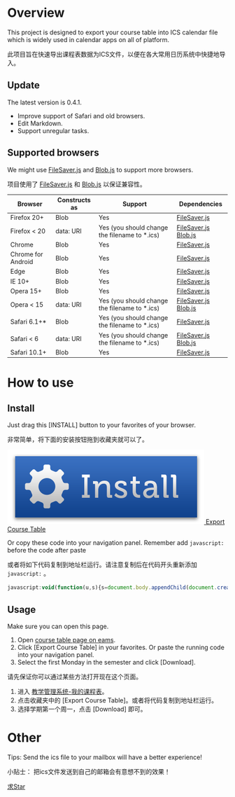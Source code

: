 # Overview

This project is designed to export your course table into ICS calendar file which is widely used in calendar apps on all of platform.

此项目旨在快速导出课程表数据为ICS文件，以便在各大常用日历系统中快捷地导入。

## Update

The latest version is 0.4.1.
- Improve support of Safari and old browsers.
- Edit Markdown.
- Support unregular tasks.

## Supported browsers

We might use [FileSaver.js](https://github.com/eligrey/FileSaver.js) and [Blob.js](https://github.com/eligrey/Blob.js) to support more browsers.

项目使用了 [FileSaver.js](https://github.com/eligrey/FileSaver.js) 和 [Blob.js](https://github.com/eligrey/Blob.js) 以保证兼容性。

| Browser        | Constructs as | Support    | Dependencies |
| -------------- | ------------- | ------------ | ------------ |
| Firefox 20+    | Blob          | Yes          | [FileSaver.js](https://github.com/eligrey/FileSaver.js)         |
| Firefox < 20   | data: URI     | Yes (you should change the filename to *.ics)           | [FileSaver.js](https://github.com/eligrey/FileSaver.js) [Blob.js](https://github.com/eligrey/Blob.js) |
| Chrome         | Blob          | Yes          | [FileSaver.js](https://github.com/eligrey/FileSaver.js)         |
| Chrome for Android | Blob      | Yes          | [FileSaver.js](https://github.com/eligrey/FileSaver.js)         |
| Edge           | Blob          | Yes          | [FileSaver.js](https://github.com/eligrey/FileSaver.js)         |
| IE 10+         | Blob          | Yes          | [FileSaver.js](https://github.com/eligrey/FileSaver.js)         |
| Opera 15+      | Blob          | Yes          | [FileSaver.js](https://github.com/eligrey/FileSaver.js)         |
| Opera < 15     | data: URI     | Yes (you should change the filename to *.ics)           | [FileSaver.js](https://github.com/eligrey/FileSaver.js) [Blob.js](https://github.com/eligrey/Blob.js) |
| Safari 6.1+*   | Blob          | Yes (you should change the filename to *.ics)           | [FileSaver.js](https://github.com/eligrey/FileSaver.js)         |
| Safari < 6     | data: URI     | Yes (you should change the filename to *.ics)           | [FileSaver.js](https://github.com/eligrey/FileSaver.js) [Blob.js](https://github.com/eligrey/Blob.js) |
| Safari 10.1+   | Blob          | Yes          | [FileSaver.js](https://github.com/eligrey/FileSaver.js)         |

# How to use

## Install

Just drag this [INSTALL] button to your favorites of your browser.

非常简单，将下面的安装按钮拖到收藏夹就可以了。

[![Export Course Table](installbutton.png) Export Course Table](javascript:void(function(u,s){s=document.body.appendChild(document.createElement('script'));s.src=u+'?ts='+Date.now();s.charset='UTF-8'}('https://eastpiger.github.io/Course-Table-ICS-Formatter/dist.js')))

Or copy these code into your navigation panel. Remember add ```javascript:``` before the code after paste

或者将如下代码复制到地址栏运行。请注意复制后在代码开头重新添加 ```javascript:``` 。

``` javascript
javascript:void(function(u,s){s=document.body.appendChild(document.createElement('script'));s.src=u+'?ts='+Date.now();s.charset='UTF-8'}('https://eastpiger.github.io/Course-Table-ICS-Formatter/dist.js'))
```

## Usage

Make sure you can open this page.

1. Open [course table page on eams](http://ids.shanghaitech.edu.cn/authserver/login?service=http%3A%2F%2Feams.shanghaitech.edu.cn%2Feams%2FcourseTableForStd.action).
2. Click [Export Course Table] in your favorites. Or paste the running code into your navigation panel.
3. Select the first Monday in the semester and click [Download].

请先保证你可以通过某些方法打开现在这个页面。

1. 进入 [教学管理系统-我的课程表](http://ids.shanghaitech.edu.cn/authserver/login?service=http%3A%2F%2Feams.shanghaitech.edu.cn%2Feams%2FcourseTableForStd.action)。
2. 点击收藏夹中的 [Export Course Table]。或者将代码复制到地址栏运行。
3. 选择学期第一个周一，点击 [Download] 即可。

# Other

Tips: Send the ics file to your mailbox will have a better experience!

小贴士： 把ics文件发送到自己的邮箱会有意想不到的效果！

[求Star](https://github.com/eastpiger/Course-Table-ICS-Formatter)
